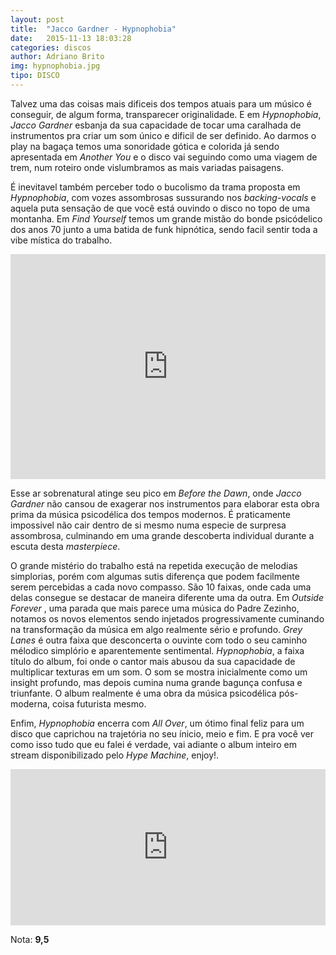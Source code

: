 ```yaml
---
layout: post
title:  "Jacco Gardner - Hypnophobia"
date:   2015-11-13 18:03:28
categories: discos
author: Adriano Brito
img: hypnophobia.jpg
tipo: DISCO
---
```


Talvez uma das coisas mais dificeis dos tempos atuais para um músico é conseguir, de algum forma, transparecer originalidade. E em *Hypnophobia*, *Jacco Gardner* esbanja da sua capacidade de tocar uma caralhada de instrumentos pra criar um som único e dificil de ser definido. Ao darmos o play na bagaça temos uma sonoridade gótica e colorida já sendo apresentada em *Another You* e o disco vai seguindo como uma viagem de trem, num roteiro onde vislumbramos as mais variadas paisagens.
<!-- more -->

É inevitavel também perceber todo o bucolismo da trama proposta em *Hypnophobia*, com vozes assombrosas sussurando nos *backing-vocals* e aquela puta sensação de que você está ouvindo o disco no topo de uma montanha. Em *Find Yourself* temos um grande mistão do bonde psicódelico dos anos 70 junto a uma batida de funk hipnótica, sendo facil sentir toda a vibe mística do trabalho.

<iframe width="100%" height="360" src="https://www.youtube.com/embed/H97DwLEWecE" frameborder="0" allowfullscreen></iframe>

Esse ar sobrenatural atinge seu pico em *Before the Dawn*, onde *Jacco Gardner* não cansou de exagerar nos instrumentos para elaborar esta obra prima da música psicodélica dos tempos modernos. É praticamente impossivel não cair dentro de si mesmo numa especie de surpresa assombrosa, culminando em uma grande descoberta individual durante a escuta desta *masterpiece*.

O grande mistério do trabalho está na repetida execução de melodias simplorias, porém com algumas sutis diferença que podem facilmente serem percebidas a cada novo compasso. São 10 faixas, onde cada uma delas consegue se destacar de maneira diferente uma da outra. Em *Outside Forever* , uma parada que mais parece uma música do Padre Zezinho, notamos os novos elementos sendo injetados progressivamente cuminando na transformação da música em algo realmente sério e profundo. *Grey Lanes* é outra faixa que desconcerta o ouvinte com todo o seu caminho mélodico simplório e aparentemente sentimental. *Hypnophobia*, a faixa título do album, foi onde o cantor mais abusou da sua capacidade de multiplicar texturas em um som. O som se mostra inicialmente como um insight profundo, mas depois cumina numa grande bagunça confusa e triunfante. O album realmente é uma obra da música psicodélica pós-moderna, coisa futurista mesmo.

Enfim, *Hypnophobia* encerra com *All Over*, um ótimo final feliz para um disco que caprichou na trajetória no seu ínicio, meio e fim. E pra você ver como isso tudo que eu falei é verdade, vai adiante o album inteiro em stream disponibilizado pelo *Hype Machine*, enjoy!.

<iframe allowtransparency="true" frameborder="0" scrolling="no" src="http://hypem.com/premiere-embed/jacco+gardner" style="width: 100%; height:250px;"></iframe>

Nota: **9,5**
